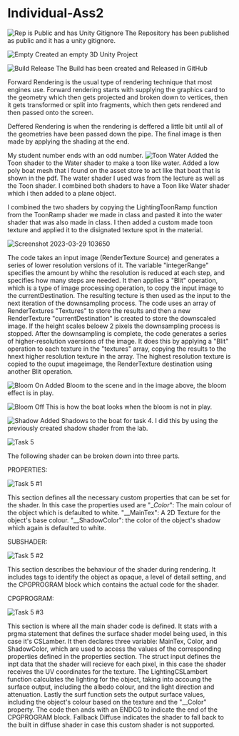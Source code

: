 # Individual-Ass2
 
![Rep is Public and has Unity Gitignore](https://user-images.githubusercontent.com/72412425/228298465-f1440dee-8c0d-4024-9bbc-33e494c2d588.png)
The Repository has been published as public and it has a unity gitignore. 


![Empty ](https://user-images.githubusercontent.com/72412425/228298993-353dbb24-393d-4eb1-a782-61e01483ab64.png)
Created an empty 3D Unity Project 

![Build Release](https://user-images.githubusercontent.com/72412425/228300350-f2225b47-5c7f-40d6-bde9-ec849bfc669b.png)
The Build has been created and Released in GitHub

Forward Rendering is the usual type of rendering technique that most engines use. Forward rendering starts with supplying the graphics card to the geometry which then gets projected and broken down to vertices, then it gets transformed or split into fragments, which then gets rendered and then passed onto the screen.

Deffered Rendering is when the rendering is deffered a little bit until all of the geometries have been passed down the pipe. The final image is then made by applying the shading at the end. 


My student number ends with an odd number. 
![Toon Water](https://user-images.githubusercontent.com/72412425/228310081-d6eace47-15e9-4a92-8758-325ec72d3053.png)
Added the Toon shader to the Water shader to make a toon like water. Added a low poly boat mesh that i found on the asset store to act like that boat that is shown in the pdf. The water shader I used was from the lecture as well as the Toon shader. I combined both shaders to have a Toon like Water shader which i then added to a plane object. 

I combined the two shaders by copying the LightingToonRamp function from the ToonRamp shader we made in class and pasted it into the water shader that was also made in class. I then added a custom made toon texture and applied it to the disignated texture spot in the material.

![Screenshot 2023-03-29 103650](https://user-images.githubusercontent.com/72412425/228573793-555e9d95-e3fc-430e-aaa1-d611abcbeb9c.png)

The code takes an input image (RenderTexture Source) and generates a series of lower resolution versions of it. The variable "integerRange" specifies the amount by whihc the resolution is reduced at each step, and specifies how many steps are needed. It then applies a "Blit" operation, which is a type of image processing operation, to copy the input image to the currentDestination. The resulting tecture is then used as the input to the next iteration of the downsampling process. The code uses an array of RenderTextures "Textures" to store the results and then a new RenderTexture "currentDestination" is created to store the downscaled image. If the height scales beloew 2 pixels the downsampling process is stopped. After the downsampling is complete, the code generates a series of higher-resolution vaersions of the image. It does this by applying a "Blit" operation to each texture in the "textures" array, copying the results to the hnext higher resolution texture in the array. The highest resolution texture is copied to the ouput imageimage, the RenderTexture destination using another Blit operation. 


 ![Bloom On](https://user-images.githubusercontent.com/72412425/228581503-08ebf2d2-2c55-4512-a3ee-5c0837259973.png)
Added Bloom to the scene and in the image above, the bloom effect is in play. 

![Bloom Off](https://user-images.githubusercontent.com/72412425/228581654-542f670f-c719-420b-a2a6-60de313a628b.png)
This is how the boat looks when the bloom is not in play. 

![Shadow](https://user-images.githubusercontent.com/72412425/228581996-3d9a1dac-dc4b-434b-9219-d19c46c3bf36.png)
Added Shadows to the boat for task 4. I did this by using the previously created shadow shader from the lab. 


![Task 5 ](https://user-images.githubusercontent.com/72412425/228586196-31c10a31-8780-433f-825e-005085ed8081.png)

The following shader can be broken down into three parts.

PROPERTIES:

![Task 5 #1](https://user-images.githubusercontent.com/72412425/228586270-52880ebf-7e76-4a81-80d8-18aac97a4181.png)

This section defines all the necessary custom properties that can be set for the shader. In this case the properties used are 
"__Color_":  The main colour of the object which is defaulted to white. 
"__MainTex": A 2D Texture for the object's base colour. 
"__ShadowColor": the color of the object's shadow which again is defaulted to white. 

SUBSHADER:

![Task 5 #2](https://user-images.githubusercontent.com/72412425/228587424-30dde282-d450-4ed5-8240-1f1314c51ac0.png)

This section describes the behaviour of the shader during rendering. It includes tags to identify the object as opaque, a level of detail setting, and the CPGPROGRAM block which contains the actual code for the shader. 

CPGPROGRAM:

![Task 5 #3](https://user-images.githubusercontent.com/72412425/228587858-880be16e-fdb4-47fd-ae43-e5e5aa4fa179.png)

This section is where all the main shader code is defined. It stats with a prgma statement that defines the surface shader model being used, in this case it's CSLamber. It then declares three variable: MainTex, Color, and ShadowColor, which are used to access the values of the corresponding properties defined in the properties section. The struct input defines the inpt data that the shader will recieve for each pixel, in this case the shader receives the UV coordinates for the texture. The LightingCSLambert function calculates the lighting for the object, taking into accoung the surface output, including the albedo colour, and the light direction and attenuation. Lastly the surf function sets the output surface values, including the object's colour based on the texture and the "__Color" property. The code then ands with an ENDCG to indicate the end of the CPGPROGRAM block. Fallback Diffuse indicates the shader to fall back to the built in diffuse shader in case this custom shader is not supported. 

